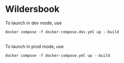 # Wildersbook

To launch in dev mode, use

```
docker compose -f docker-compose.dev.yml up --build
```

<br>
To launch in prod mode, use

```
docker compose -f docker-compose.yml up --build
```
